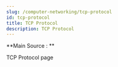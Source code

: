 ```yaml
---
slug: /computer-networking/tcp-protocol
id: tcp-protocol
title: TCP Protocol
description: TCP Protocol
---
```


**Main Source : **

TCP Protocol page
